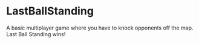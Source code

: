 # LastBallStanding

A basic multiplayer game where you have to knock opponents off the map. Last Ball Standing wins!
